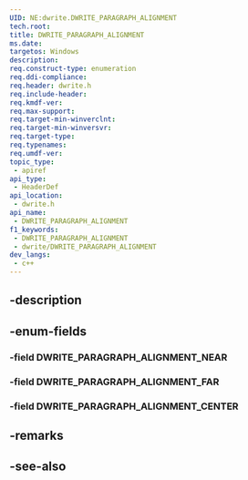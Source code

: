```yaml
---
UID: NE:dwrite.DWRITE_PARAGRAPH_ALIGNMENT
tech.root: 
title: DWRITE_PARAGRAPH_ALIGNMENT
ms.date: 
targetos: Windows
description: 
req.construct-type: enumeration
req.ddi-compliance: 
req.header: dwrite.h
req.include-header: 
req.kmdf-ver: 
req.max-support: 
req.target-min-winverclnt: 
req.target-min-winversvr: 
req.target-type: 
req.typenames: 
req.umdf-ver: 
topic_type:
 - apiref
api_type:
 - HeaderDef
api_location:
 - dwrite.h
api_name:
 - DWRITE_PARAGRAPH_ALIGNMENT
f1_keywords:
 - DWRITE_PARAGRAPH_ALIGNMENT
 - dwrite/DWRITE_PARAGRAPH_ALIGNMENT
dev_langs:
 - c++
---
```


## -description

## -enum-fields

### -field DWRITE_PARAGRAPH_ALIGNMENT_NEAR

### -field DWRITE_PARAGRAPH_ALIGNMENT_FAR

### -field DWRITE_PARAGRAPH_ALIGNMENT_CENTER

## -remarks

## -see-also

